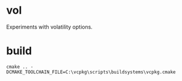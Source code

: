 # vol

Experiments with volatility options.

# build
`cmake .. -DCMAKE_TOOLCHAIN_FILE=C:\vcpkg\scripts\buildsystems\vcpkg.cmake`

